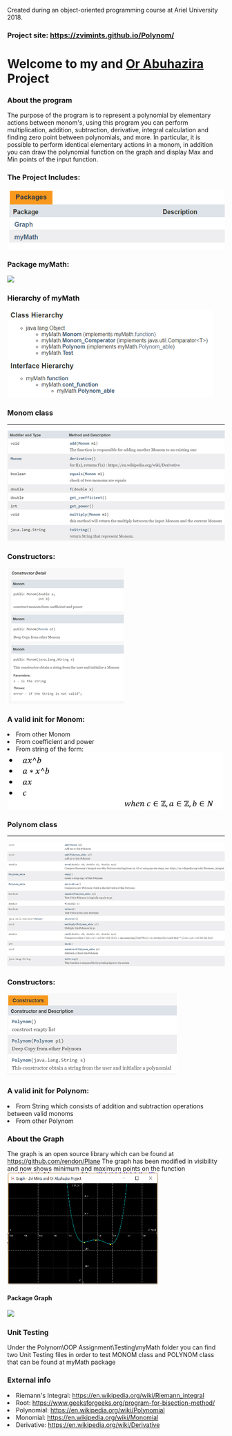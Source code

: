 Created during an object-oriented programming course at Ariel University 2018.
<h3>Project site: <a href="https://zvimints.github.io/Polynom/">https://zvimints.github.io/Polynom/</a></h3>
<h1>Welcome to my and <a href="https://github.com/orabu103">Or Abuhazira</a> Project</h1>
<h3>About the program</h3>
The purpose of the program is to represent a polynomial by elementary actions between monom's,
using this program you can perform multiplication, addition, subtraction, derivative,
integral calculation and finding zero point between polynomials, and more.
In particular, it is possible to perform identical elementary actions in a monom, 
in addition you can draw the polynomial function on the graph and display Max and Min points of the input function.
<h3>The Project Includes:</h3>
<img src="./img/packages.jpg">
<h3>Package myMath:</h3>
<img src="./img/ClassesUnderMyMath.jpg">
<h3>Hierarchy of myMath</h3>
<img src="./img/Hierarchy.jpg">
<h3>Monom class</h3>
<hr>
<img src="./img/Monom.jpg">
<h3>Constructors:</h3>
<img src="./img/Monom_Constructors.jpg">
<h3>A valid init for Monom:</h3>
<list>
<li>From other Monom</li>
<li>From coefficient and power</li>
<li>From string of the form:</li>
<img src="./img/Monom_valid.jpg" width="500px" height="130px">
</list>
<h3>Polynom class</h3>
<hr>
<img src="./img/Polynom.jpg">
<h3>Constructors:</h3>
<img src="./img/Polynom_Constructors.jpg">
<h3>A valid init for Polynom:</h3>
<list>
<li>From String which consists of addition and subtraction operations between valid monoms</li>
<li>From other Polynom</li>
</list>
<h3>About the Graph</h3>
The graph is an open source library which can be found at <a href="https://github.com/rendon/Plane">https://github.com/rendon/Plane</a>
The graph has been modified in visibility and now shows minimum and maximum points on the function
<br>
<img src="./img/Graph.jpg" width="350" height="260">
<h4>Package Graph</h4>
<img src="./img/ClassesUnderGraph.jpg">
<h3>Unit Testing</h3>
Under the Polynom\OOP Assignment\Testing\myMath folder you can find two Unit Testing files in order to test MONOM class and POLYNOM class that can be found at myMath package
<h3>External info</h3>
<list>
<li>Riemann's Integral: <a href="https://en.wikipedia.org/wiki/Riemann_integral">https://en.wikipedia.org/wiki/Riemann_integral</a></li>
<li>Root: <a href="https://www.geeksforgeeks.org/program-for-bisection-method/"> https://www.geeksforgeeks.org/program-for-bisection-method/</a></li>
<li>Polynomial: <a href="https://en.wikipedia.org/wiki/Polynomial">https://en.wikipedia.org/wiki/Polynomial</a></li>
<li>Monomial: <a href="https://en.wikipedia.org/wiki/Monomial">https://en.wikipedia.org/wiki/Monomial</a></li>
<li>Derivative: <a href="https://en.wikipedia.org/wiki/Derivative">https://en.wikipedia.org/wiki/Derivative</a></li>
</list>



